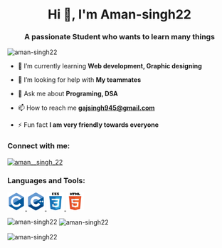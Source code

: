 <h1 align="center">Hi 👋, I'm Aman-singh22</h1>
<h3 align="center">A passionate Student who wants to learn many things</h3>
<p align="left"> <img src="https://komarev.com/ghpvc/?username=aman-singh22&label=Profile%20views&color=0e75b6&style=flat" alt="aman-singh22" /> </p>

- 🌱 I’m currently learning **Web development, Graphic designing**

- 🤝 I’m looking for help with **My teammates**

- 💬 Ask me about **Programing, DSA**

- 📫 How to reach me **gajsingh945@gmail.com**

- ⚡ Fun fact **I am very friendly towards everyone**

<h3 align="left">Connect with me:</h3>
<p align="left">
<a href="https://instagram.com/aman__singh_22" target="blank"><img align="center" src="https://raw.githubusercontent.com/rahuldkjain/github-profile-readme-generator/master/src/images/icons/Social/instagram.svg" alt="aman__singh_22" height="30" width="40" /></a>
</p>

<h3 align="left">Languages and Tools:</h3>
<p align="left"> <a href="https://www.cprogramming.com/" target="_blank" rel="noreferrer"> <img src="https://raw.githubusercontent.com/devicons/devicon/master/icons/c/c-original.svg" alt="c" width="40" height="40"/> </a> <a href="https://www.w3schools.com/cpp/" target="_blank" rel="noreferrer"> <img src="https://raw.githubusercontent.com/devicons/devicon/master/icons/cplusplus/cplusplus-original.svg" alt="cplusplus" width="40" height="40"/> </a> <a href="https://www.w3schools.com/css/" target="_blank" rel="noreferrer"> <img src="https://raw.githubusercontent.com/devicons/devicon/master/icons/css3/css3-original-wordmark.svg" alt="css3" width="40" height="40"/> </a> <a href="https://www.w3.org/html/" target="_blank" rel="noreferrer"> <img src="https://raw.githubusercontent.com/devicons/devicon/master/icons/html5/html5-original-wordmark.svg" alt="html5" width="40" height="40"/> </a> </p>

<p><img align="left" src="https://github-readme-stats.vercel.app/api/top-langs?username=aman-singh22&show_icons=true&locale=en&layout=compact" alt="aman-singh22" /></p>

<p>&nbsp;<img align="center" src="https://github-readme-stats.vercel.app/api?username=aman-singh22&show_icons=true&locale=en" alt="aman-singh22" /></p>

<p><img align="center" src="https://github-readme-streak-stats.herokuapp.com/?user=aman-singh22&" alt="aman-singh22" /></p>
